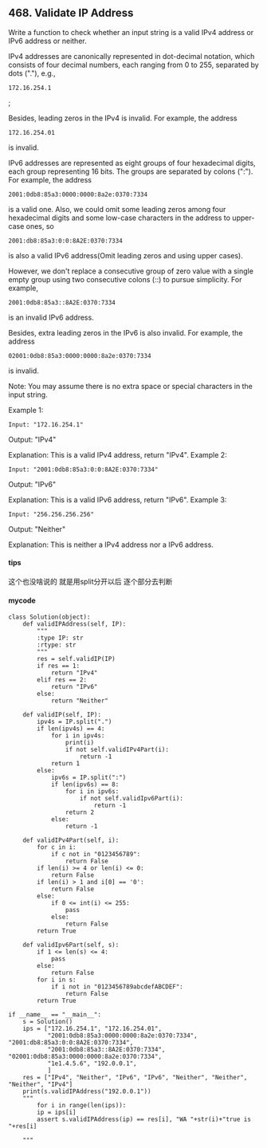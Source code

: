 ## 468. Validate IP Address

Write a function to check whether an input string is a valid IPv4 address or IPv6 address or neither.

IPv4 addresses are canonically represented in dot-decimal notation, which consists of four decimal numbers, each ranging from 0 to 255, separated by dots ("."), e.g.,
```
172.16.254.1
```
;

Besides, leading zeros in the IPv4 is invalid. For example, the address 
```
172.16.254.01
```
 is invalid.

IPv6 addresses are represented as eight groups of four hexadecimal digits, each group representing 16 bits. The groups are separated by colons (":"). For example, the address 
```
2001:0db8:85a3:0000:0000:8a2e:0370:7334
```
 is a valid one. Also, we could omit some leading zeros among four hexadecimal digits and some low-case characters in the address to upper-case ones, so 
```
2001:db8:85a3:0:0:8A2E:0370:7334
```
 is also a valid IPv6 address(Omit leading zeros and using upper cases).

However, we don't replace a consecutive group of zero value with a single empty group using two consecutive colons (::) to pursue simplicity. For example, 
```
2001:0db8:85a3::8A2E:0370:7334
```
is an invalid IPv6 address.

Besides, extra leading zeros in the IPv6 is also invalid. For example, the address 
```
02001:0db8:85a3:0000:0000:8a2e:0370:7334
```
 is invalid.

Note: You may assume there is no extra space or special characters in the input string.

Example 1:

```
Input: "172.16.254.1"
```

Output: "IPv4"

Explanation: This is a valid IPv4 address, return "IPv4".
Example 2:

```
Input: "2001:0db8:85a3:0:0:8A2E:0370:7334"
```

Output: "IPv6"

Explanation: This is a valid IPv6 address, return "IPv6".
Example 3:

```
Input: "256.256.256.256"
```

Output: "Neither"

Explanation: This is neither a IPv4 address nor a IPv6 address.

#### tips
这个也没啥说的 就是用split分开以后 逐个部分去判断

#### mycode

```
class Solution(object):
    def validIPAddress(self, IP):
        """
        :type IP: str
        :rtype: str
        """
        res = self.validIP(IP)
        if res == 1:
            return "IPv4"
        elif res == 2:
            return "IPv6"
        else:
            return "Neither"

    def validIP(self, IP):
        ipv4s = IP.split(".")
        if len(ipv4s) == 4:
            for i in ipv4s:
                print(i)
                if not self.validIPv4Part(i):
                    return -1
            return 1
        else:
            ipv6s = IP.split(":")
            if len(ipv6s) == 8:
                for i in ipv6s:
                    if not self.validIpv6Part(i):
                        return -1
                return 2
            else:
                return -1

    def validIPv4Part(self, i):
        for c in i:
            if c not in "0123456789":
                return False
        if len(i) >= 4 or len(i) <= 0:
            return False
        if len(i) > 1 and i[0] == '0':
            return False
        else:
            if 0 <= int(i) <= 255:
                pass
            else:
                return False
        return True

    def validIpv6Part(self, s):
        if 1 <= len(s) <= 4:
            pass
        else:
            return False
        for i in s:
            if i not in "0123456789abcdefABCDEF":
                return False
        return True

if __name__ == "__main__":
    s = Solution()
    ips = ["172.16.254.1", "172.16.254.01",
           "2001:0db8:85a3:0000:0000:8a2e:0370:7334", "2001:db8:85a3:0:0:8A2E:0370:7334",
           "2001:0db8:85a3::8A2E:0370:7334", "02001:0db8:85a3:0000:0000:8a2e:0370:7334",
           "1e1.4.5.6", "192.0.0.1",
           ]
    res = ["IPv4", "Neither", "IPv6", "IPv6", "Neither", "Neither", "Neither", "IPv4"]
    print(s.validIPAddress("192.0.0.1"))
    """
        for i in range(len(ips)):
        ip = ips[i]
        assert s.validIPAddress(ip) == res[i], "WA "+str(i)+"true is "+res[i]

    """
```
